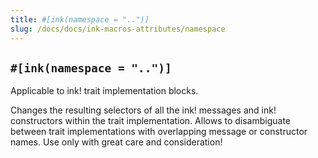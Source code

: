 ```yaml
---
title: #[ink(namespace = "..")]
slug: /docs/docs/ink-macros-attributes/namespace
---
```


## `#[ink(namespace = "..")]`

Applicable to ink! trait implementation blocks.

Changes the resulting selectors of all the ink! messages and ink! constructors within the trait implementation. Allows to disambiguate between trait implementations with overlapping message or constructor names. Use only with great care and consideration!
